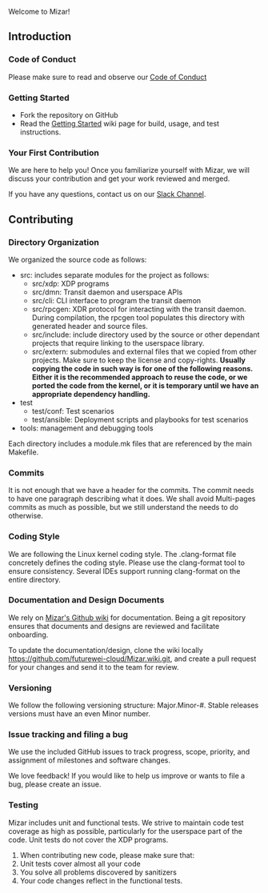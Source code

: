 Welcome to Mizar!

## Introduction

### Code of Conduct

Please make sure to read and observe our [Code of Conduct](/CODE_OF_CONDUCT.md)

### Getting Started

- Fork the repository on GitHub
- Read the [Getting Started](https://github.com/futurewei-cloud/Mizar/wiki/Getting-Started) wiki page for build, usage, and test instructions.

### Your First Contribution

We are here to help you! Once you familiarize yourself with Mizar, we will discuss your contribution and get your work reviewed and merged.

If you have any questions, contact us on our [Slack Channel](https://mizar-group.slack.com/).

## Contributing

### Directory Organization

We organized the source code as follows:

* src: includes separate modules for the project as follows:
    * src/xdp: XDP programs
    * src/dmn: Transit daemon and userspace APIs
    * src/cli: CLI interface to program the transit daemon
    * src/rpcgen: XDR protocol for interacting with the transit daemon. During compilation, the rpcgen tool populates this directory with generated header and source files.
    * src/include: include directory used by the source or other dependant projects that require linking to the userspace library.
    * src/extern: submodules and external files that we copied from other projects. Make sure to keep the license and copy-rights. **Usually copying the code in such way is for one of the following reasons. Either it is the recommended approach to reuse the code, or we ported the code from the kernel, or it is temporary until we have an appropriate dependency handling.**
* test
    * test/conf: Test scenarios
    * test/ansible: Deployment scripts and playbooks for test scenarios
* tools: management and debugging tools

Each directory includes a module.mk files that are referenced by the main Makefile.

### Commits

It is not enough that we have a header for the commits. The commit
needs to have one paragraph describing what it does.  We shall avoid Multi-pages commits as much as possible, but we still understand the needs to do otherwise.

### Coding Style

We are following the Linux kernel coding style. The  .clang-format  file concretely defines the coding style.  Please use the clang-format tool to ensure consistency.  Several IDEs support running clang-format on the entire directory.

### Documentation and Design Documents

We rely on [Mizar's Github wiki](https://github.com/futurewei-cloud/Mizar/wiki) for documentation.  Being a git repository ensures that documents and designs are reviewed and facilitate onboarding.

To update the documentation/design, clone the wiki locally https://github.com/futurewei-cloud/Mizar.wiki.git, and create a pull request for your changes and send it to the team for review.

### Versioning

We follow the following versioning structure:
Major.Minor-#.  Stable releases versions must have an even Minor number.

### Issue tracking and filing a bug

We use the included GitHub issues to track progress, scope, priority, and assignment of milestones and software changes.

We love feedback! If you would like to help us improve or wants to file a bug, please create an issue.

### Testing

Mizar includes unit and functional tests. We strive to maintain code test coverage as high as possible, particularly for the userspace part of the code. Unit tests do not cover the XDP programs.

1. When contributing new code, please make sure that:
1. Unit tests cover almost all your code
1. You solve all problems discovered by sanitizers
1. Your code changes reflect in the functional tests.

